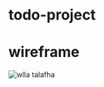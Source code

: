 # todo-project

# wireframe 
<image src="/home/walaa/todo-project/assets/wireframe.jpg" alt="wlla talafha"/>
